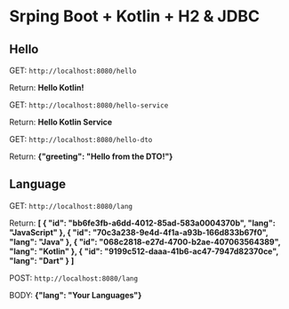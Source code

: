 # Srping Boot + Kotlin + H2 & JDBC

## Hello

GET: `http://localhost:8080/hello`

Return: **Hello Kotlin!**

GET: `http://localhost:8080/hello-service`

Return: **Hello Kotlin Service**

GET: `http://localhost:8080/hello-dto`

Return: **{"greeting": "Hello from the DTO!"}**

## Language

GET: `http://localhost:8080/lang`

Return: **[
{
"id": "bb6fe3fb-a6dd-4012-85ad-583a0004370b",
"lang": "JavaScript"
},
{
"id": "70c3a238-9e4d-4f1a-a93b-166d833b67f0",
"lang": "Java"
},
{
"id": "068c2818-e27d-4700-b2ae-407063564389",
"lang": "Kotlin"
},
{
"id": "9199c512-daaa-41b6-ac47-7947d82370ce",
"lang": "Dart"
}
]**

POST: `http://localhost:8080/lang`

BODY: **{"lang": "Your Languages"}**
